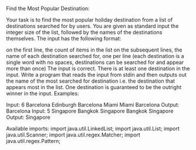 Find the Most Popular Destination:

Your task is to find the most popular holiday destination from a list of destinations searched for by users. You are given as standard input the integer size of the list, followed by the names of the destinations themselves. The input has the following format:

on the first line, the count of items in the list
on the subsequent lines, the name of each destination searched for, one per line (each destination is a single word with no spaces, destinations can be searched for and appear more than once) The input is correct. There is at least one destination in the input. Write a program that reads the input from stdin and then outputs out the name of the most searched for destination i.e. the destination that appears most in the list. One destination is guaranteed to be the outright winner in the input.
Examples:

Input:
    6
    Barcelona
    Edinburgh
    Barcelona
    Miami
    Miami
    Barcelona
Output:
    Barcelona
Input:
    5
    Singapore
    Bangkok
    Singapore
    Bangkok
    Singapore
Output:
    Singapore
    
Available imports:
	import java.util.LinkedList;
	import java.util.List;
	import java.util.Scanner;
	import java.util.regex.Matcher;
	import java.util.regex.Pattern;